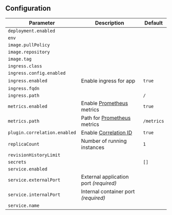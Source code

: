 ## Configuration

Parameter | Description | Default
--- | --- | ---
`deployment.enabled` | |
`env` | |
`image.pullPolicy` | |
`image.repository` | |
`image.tag` | |
`ingress.class` | |
`ingress.config.enabled` | |
`ingress.enabled` | Enable ingress for app | `true`
`ingress.fqdn` | |
`ingress.path` | | `/`
`metrics.enabled` | Enable [Prometheus] metrics | `true`
`metrics.path` | Path for [Prometheus] metrics | `/metrics`
`plugin.correlation.enabled` | Enable [Correlation ID] | `true`
`replicaCount` | Number of running instances | `1`
`revisionHistoryLimit` | |
`secrets` | | `[]`
`service.enabled` | |
`service.externalPort` | External application port *(required)* |
`service.internalPort` | Internal container port *(required)* |
`service.name` | |

[Prometheus]: https://prometheus.io
[Correlation ID]: https://docs.konghq.com/plugins/correlation-id/
